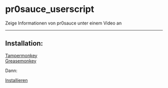 # pr0sauce_userscript
Zeige Informationen von pr0sauce unter einem Video an

<hr>

## Installation: 

[Tampermonkey](https://chrome.google.com/webstore/detail/tampermonkey/dhdgffkkebhmkfjojejmpbldmpobfkfo?hl=en) <br>
[Greasemonkey](https://addons.mozilla.org/en-US/firefox/addon/greasemonkey/)

Dann:

[Installieren](https://github.com/Pacerino/pr0sauce_userscript/raw/master/pr0sauce.user.js)